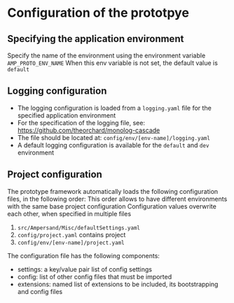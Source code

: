# Configuration of the prototpye

## Specifying the application environment
Specify the name of the environment using the environment variable `AMP_PROTO_ENV_NAME`
When this env variable is not set, the default value is `default`

## Logging configuration
* The logging configuration is loaded from a `logging.yaml` file for the specified application environment
* For the specification of the logging file, see: https://github.com/theorchard/monolog-cascade
* The file should be located at: `config/env/[env-name]/logging.yaml`
* A default logging configuration is available for the `default` and `dev` environment

## Project configuration
The prototype framework automatically loads the following configuration files, in the following order:
This order allows to have different environments with the same base project configuration
Configuration values overwrite each other, when specified in multiple files

1. `src/Ampersand/Misc/defaultSettings.yaml`
2. `config/project.yaml` contains project
3. `config/env/[env-name]/project.yaml`

The configuration file has the following components:
* settings: a key/value pair list of config settings
* config: list of other config files that must be imported
* extensions: named list of extensions to be included, its bootstrapping and config files